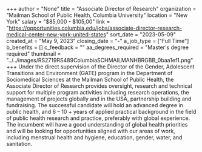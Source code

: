 +++
author = "None"
title = "Associate Director of Research"
organization = "Mailman School of Public Health, Columbia University"
location = "New York"
salary = "$85,000 - $105,00"
link = "https://opportunities.columbia.edu/jobs/associate-director-research-medical-center-new-york-united-states"
sort_date = "2023-05-09"
created_at = "May 9, 2023"
closing_date = "-"
a_job_type = ["Full Time"]
b_benefits = []
c_feedback = ""
aa_degrees_required = "Master's degree required"
thumbnail = "../../images/RS2719RS489ColumbiaSCHMAILMANHBRGBB_0baa1ef1.png"
+++
Under the direct supervision of the Director of the Gender, Adolescent Transitions and Environment (GATE) program in the Department of Sociomedical Sciences at the Mailman School of Public Health, the Associate Director of Research provides oversight, research and technical support for multiple program activities including research operations, the management of projects globally and in the USA, partnership building and fundraising. The successful candidate will hold an advanced degree in public health, and 6 – 10 + years of applied practical background in the field of public health research and practice, preferably with global experience. The incumbent will have a good understanding of global health priorities and will be looking for opportunities aligned with our areas of work, including menstrual health and hygiene, education, gender, water, and sanitation.